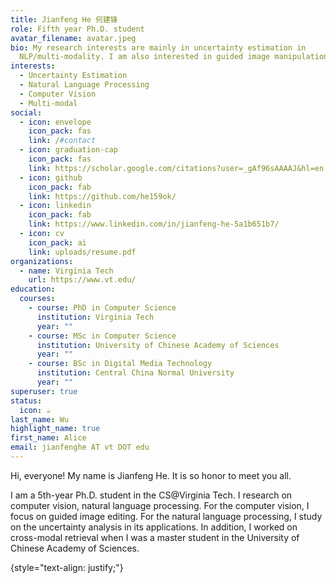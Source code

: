 ```yaml
---
title: Jianfeng He 何建锋
role: Fifth year Ph.D. student
avatar_filename: avatar.jpeg
bio: My research interests are mainly in uncertainty estimation in
  NLP/multi-modality. I am also interested in guided image manipulation.
interests:
  - Uncertainty Estimation
  - Natural Language Processing
  - Computer Vision
  - Multi-modal
social:
  - icon: envelope
    icon_pack: fas
    link: /#contact
  - icon: graduation-cap
    icon_pack: fas
    link: https://scholar.google.com/citations?user=_gAf96sAAAAJ&hl=en
  - icon: github
    icon_pack: fab
    link: https://github.com/he159ok/
  - icon: linkedin
    icon_pack: fab
    link: https://www.linkedin.com/in/jianfeng-he-5a1b651b7/
  - icon: cv
    icon_pack: ai
    link: uploads/resume.pdf
organizations:
  - name: Virginia Tech
    url: https://www.vt.edu/
education:
  courses:
    - course: PhD in Computer Science
      institution: Virginia Tech
      year: ""
    - course: MSc in Computer Science
      institution: University of Chinese Academy of Sciences
      year: ""
    - course: BSc in Digital Media Technology
      institution: Central China Normal University
      year: ""
superuser: true
status:
  icon: ☕️
last_name: Wu
highlight_name: true
first_name: Alice
email: jianfenghe AT vt DOT edu
---
```

Hi, everyone! My name is Jianfeng He. It is so honor to meet you all.

I am a 5th-year Ph.D. student in the CS@Virginia Tech. I research on computer vision, natural language processing. For the computer vision, I focus on guided image editing. For the natural language processing, I study on the uncertainty analysis in its applications. In addition, I worked on cross-modal retrieval when I was a master student in the University of Chinese Academy of Sciences. 

{style="text-align: justify;"}